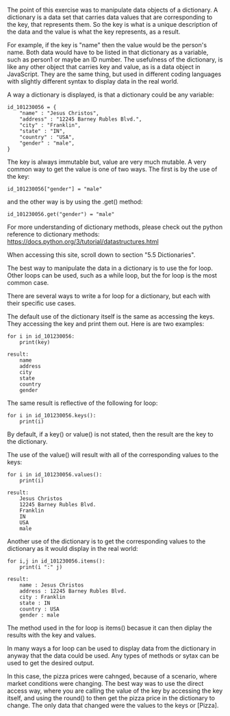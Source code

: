 The point of this exercise was to manipulate data objects of a dictionary. A dictionary is a data set that carries data values that are corresponding to the key, that represents them. So the key is what is a unique description of the data and the value is what the key represents, as a result. 

For example, if the key is "name" then the value would be the person's name. Both data would have to be listed in that dictionary as a variable, such as person1 or maybe an ID number. The usefulness of the dictionary, is like any other object that carries key and value, as is a data object in JavaScript. They are the same thing, but used in different coding languages with slightly different syntax to display data in the real world. 

A way a dictionary is displayed, is that a dictionary could be any variable:
    
    id_101230056 = {
        "name" : "Jesus Christos",
        "address" : "12245 Barney Rubles Blvd.",
        "city" : "Franklin",
        "state" : "IN",
        "country" : "USA",
        "gender" : "male",
    }

The key is always immutable but, value are very much mutable. A very common way to get the value is one of two ways. The first is by the use of the key:
    
    id_101230056["gender"] = "male"

and the other way is by using the .get() method:

    id_101230056.get("gender") = "male"

For more understanding of dictionary methods, please check out the python reference to dictionary methods: https://docs.python.org/3/tutorial/datastructures.html

When accessing this site, scroll down to section "5.5 Dictionaries".

The best way to manipulate the data in a dictionary is to use the for loop. Other loops can be used, such as a while loop, but the for loop is the most common case. 

There are several ways to write a for loop for a dictionary, but each with their specific use cases. 

The default use of the dictionary itself is the same as accessing the keys. They accessing the key and print them out. Here is are two examples:

    for i in id_101230056:
        print(key)

    result: 
        name
        address
        city
        state
        country
        gender

The same result is reflective of the following for loop:

    for i in id_101230056.keys():
        print(i)

By default, if a key() or value() is not stated, then the result are the key to the dictionary.

The use of the value() will result with all of the corresponding values to the keys:

    for i in id_101230056.values():
        print(i)

    result:
        Jesus Christos
        12245 Barney Rubles Blvd.
        Franklin
        IN
        USA
        male

Another use of the dictionary is to get the corresponding values to the dictionary as it would display in the real world:

    for i,j in id_101230056.items():
        print(i ":" j)

    result:
        name : Jesus Christos
        address : 12245 Barney Rubles Blvd.
        city : Franklin
        state : IN
        country : USA
        gender : male

The method used in the for loop is items() becasue it can then diplay the results with the key and values. 

In many ways a for loop can be used to display data from the dictionary in anyway that the data could be used. Any types of methods or sytax can be used to get the desired output.

In this case, the pizza prices were cahnged, because of a scenario, where market conditions were changing. The best way was to use the direct access way, where you are calling the value of the key by accessing the key itself, and using the round() to then get the pizza price in the dictionary to change. The only data that changed were the values to the keys or [Pizza].


